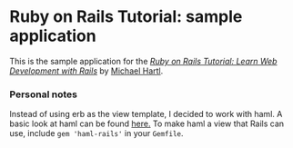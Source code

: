 # Ruby on Rails Tutorial: sample application

This is the sample application for the
[*Ruby on Rails Tutorial:
Learn Web Development with Rails*](http://www.railstutorial.org/)
by [Michael Hartl](http://www.michaelhartl.com/).

### Personal notes
Instead of using erb as the view template, I decided to work with haml. A basic look at haml can be found [here.](http://erinnachen.github.io/blog/2016/02/15/Converting-an-erb-view-into-haml) To make haml a view that Rails can use, include `gem 'haml-rails'` in your `Gemfile`.
